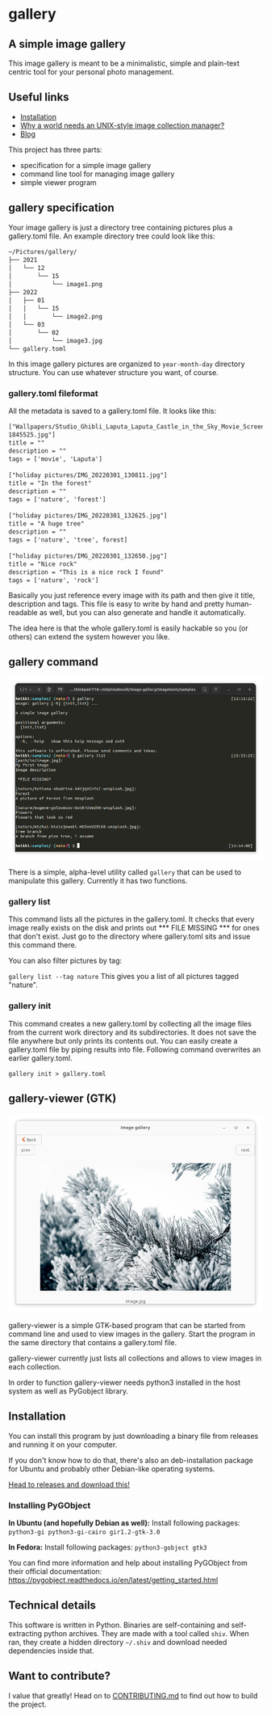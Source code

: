# gallery
## A simple image gallery

This image gallery is meant to be a minimalistic, simple and plain-text centric tool for your personal photo management.

## Useful links

 - [Installation](#installation)
 - [Why a world needs an UNIX-style image collection manager?](docs/why.md)
 - [Blog](docs/blog)

This project has three parts:

 * specification for a simple image gallery
 * command line tool for managing image gallery
 * simple viewer program

## gallery specification

Your image gallery is just a directory tree containing pictures plus a gallery.toml file. An example directory tree could look like this:
```
~/Pictures/gallery/
├── 2021
│   └── 12
│       └── 15
│           └── image1.png
├── 2022
│   ├── 01
│   │   └── 15
│   │       └── image2.png
│   └── 03
│       └── 02
│           └── image3.jpg
└── gallery.toml
```

In this image gallery pictures are organized to `year-month-day` directory structure. You can use whatever structure you want, of course.

### gallery.toml fileformat

All the metadata is saved to a gallery.toml file. It looks like this:

```
["Wallpapers/Studio_Ghibli_Laputa_Laputa_Castle_in_the_Sky_Movie_Screenshots_far_view_anime_animated_movies-1845525.jpg"]
title = ""
description = ""
tags = ['movie', 'Laputa']

["holiday pictures/IMG_20220301_130811.jpg"]
title = "In the forest"
description = ""
tags = ['nature', 'forest']

["holiday pictures/IMG_20220301_132625.jpg"]
title = "A huge tree"
description = ""
tags = ['nature', 'tree', forest]

["holiday pictures/IMG_20220301_132650.jpg"]
title = "Nice rock"
description = "This is a nice rock I found"
tags = ['nature', 'rock']

```

Basically you just reference every image with its path and then give it title, description and tags. This file is easy to write by hand and pretty human-readable as well, but you can also generate and handle it automatically.

The idea here is that the whole gallery.toml is easily hackable so you (or others) can extend the system however you like.

## gallery command

![Picture of gallery command line tool](./docs/screenshots/gallery-cmd.png)

There is a simple, alpha-level utility called `gallery` that can be used to manipulate this gallery. Currently it has two functions.

### gallery list
This command lists all the pictures in the gallery.toml. It checks that every image really exists on the disk and prints out *** FILE MISSING *** for ones that don't exist. Just go to the directory where gallery.toml sits and issue this command there.

You can also filter pictures by tag:

`gallery list --tag nature`
This gives you a list of all pictures tagged "nature".

### gallery init
This command creates a new gallery.toml by collecting all the image files from the current work directory and its subdirectories. It does not save the file anywhere but only prints its contents out. You can easily create a gallery.toml file by piping results into file. Following command overwrites an earlier gallery.toml.

```
gallery init > gallery.toml
```

## gallery-viewer (GTK)

![Picture of gallery-viewer](./docs/screenshots/gallery-viewer.png)

gallery-viewer is a simple GTK-based program that can be started from command line and used to view images in the gallery. Start the program in the same directory that contains a gallery.toml file.

gallery-viewer currently just lists all collections and allows to view images in each collection.

In order to function gallery-viewer needs python3 installed in the host system as well as PyGobject library.

## <a name="installation"></a>Installation

You can install this program by just downloading a binary file from releases and running it on your computer.

If you don't know how to do that, there's also an deb-installation package for Ubuntu and probably other Debian-like operating systems.

[Head to releases and download this!](releases)

### Installing PyGObject

**In Ubuntu (and hopefully Debian as well):**
Install following packages: `python3-gi python3-gi-cairo gir1.2-gtk-3.0`

**In Fedora:**
Install following packages: `python3-gobject gtk3`

You can find more information and help about installing PyGObject from their official documentation: https://pygobject.readthedocs.io/en/latest/getting_started.html

## Technical details

This software is written in Python. Binaries are self-containing and self-extracting python archives. They are made with a tool called `shiv`. When ran, they create a hidden directory `~/.shiv` and download needed dependencies inside that.


## Want to contribute?
I value that greatly! Head on to [CONTRIBUTING.md](./CONTRIBUTING.md) to find out how to build the project.
